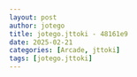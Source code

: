 ```yaml
---
layout: post
author: jotego
title: jotego.jttoki - 48161e9
date: 2025-02-21
categories: [Arcade, jttoki]
tags: [jotego.jttoki]
---
```


